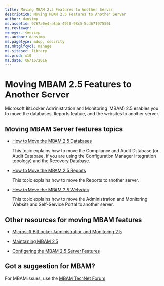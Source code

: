 ```yaml
---
title: Moving MBAM 2.5 Features to Another Server
description: Moving MBAM 2.5 Features to Another Server
author: dansimp
ms.assetid: 9767a0e4-e8ab-49f0-98c5-5cd671975501
ms.reviewer: 
manager: dansimp
ms.author: dansimp
ms.pagetype: mdop, security
ms.mktglfcycl: manage
ms.sitesec: library
ms.prod: w10
ms.date: 06/16/2016
---
```



# Moving MBAM 2.5 Features to Another Server


Microsoft BitLocker Administration and Monitoring (MBAM) 2.5 enables you to move the databases, Reports feature, and the websites to another server.

## Moving MBAM Server features topics


-   [How to Move the MBAM 2.5 Databases](how-to-move-the-mbam-25-databases.md)

    This topic explains how to move the Compliance and Audit Database (or Audit Database, if you are using the Configuration Manager Integration topology) and the Recovery Database.

-   [How to Move the MBAM 2.5 Reports](how-to-move-the-mbam-25-reports.md)

    This topic explains how to move the Reports to another server.

-   [How to Move the MBAM 2.5 Websites](how-to-move-the-mbam-25-websites.md)

    This topic explains how to move the Administration and Monitoring Website and Self-Service Portal to another server.

## <a href="" id="other-resources-for-moving-mbam-features-"></a>Other resources for moving MBAM features


-   [Microsoft BitLocker Administration and Monitoring 2.5](index.md)

-   [Maintaining MBAM 2.5](maintaining-mbam-25.md)

-   [Configuring the MBAM 2.5 Server Features](configuring-the-mbam-25-server-features.md)

## Got a suggestion for MBAM?

For MBAM issues, use the [MBAM TechNet Forum](https://social.technet.microsoft.com/Forums/home?forum=mdopmbam).

 

 





